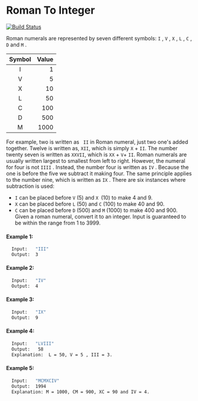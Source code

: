 # Roman To Integer

[![Build Status](https://travis-ci.org/joemccann/dillinger.svg?branch=master)](https://github.com/Koopa0)

Roman numerals are represented by seven different symbols: ``` I ``` , ``` V ``` , ``` X ``` , ``` L ``` , ``` C ``` , ``` D ``` and ``` M ``` .

| Symbol | Value |
|:---: |---: |
| I | 1 |
| V | 5 |
| X | 10 |
| L | 50 |
| C | 100 |
| D | 500 |
| M | 1000 |

For example, two is written as ``` II``` in Roman numeral, just two one's added together. Twelve is written as, ```XII```, which is simply ```X``` + ```II```. The number twenty seven is written as ```XXVII```, which is ```XX``` + ```V```+ ```II```.
Roman numerals are usually written largest to smallest from left to right. However, the numeral for four is not ```IIII``` . Instead, the number four is written as ```IV``` . Because the one is before the five we subtract it making four. The same principle applies to the number nine, which is written as ```IX``` . There are six instances where subtraction is used:
* ```I``` can be placed before ```V``` (5) and ```X ```(10) to make 4 and 9.
* ```X``` can be placed before ```L``` (50) and ```C``` (100) to make 40 and 90.
* ```C``` can be placed before ```D``` (500) and ```M``` (1000) to make 400 and 900.
Given a roman numeral, convert it to an integer. Input is guaranteed to be within the range from 1 to 3999.

#### Example 1:
```sh
  Input:   "III"
  Output:  3
```
#### Example 2:
```sh
  Input:   "IV"
  Output:  4
```
#### Example 3:
```sh
  Input:   "IX"
  Output:  9
```
#### Example 4:
```sh
  Input:   "LVIII"
  Output:   58
  Explanation:  L = 50, V = 5 , III = 3.
```
#### Example 5:
```sh
  Input:   "MCMXCIV"
  Output:  1994
  Explanation: M = 1000, CM = 900, XC = 90 and IV = 4.
```